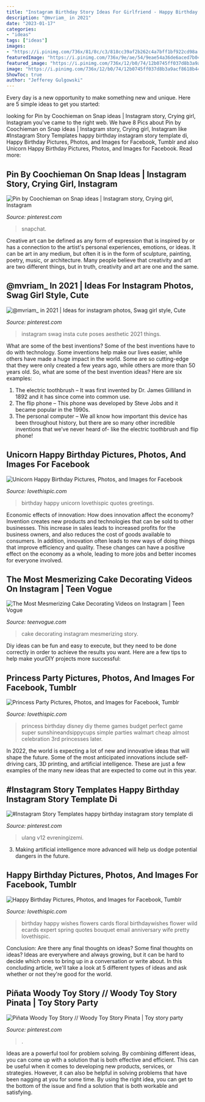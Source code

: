 ```yaml
---
title: "Instagram Birthday Story Ideas For Girlfriend - Happy Birthday Pictures, Photos, And Images For Facebook, Tumblr"
description: "@mvriam_ in 2021"
date: "2023-01-17"
categories:
- "ideas"
tags: ["ideas"]
images:
- "https://i.pinimg.com/736x/81/8c/c3/818cc39af2b262c4a7bff1bf922cd98a.jpg"
featuredImage: "https://i.pinimg.com/736x/9e/ae/54/9eae54a36de6aced7b0466088f3cf59d.jpg"
featured_image: "https://i.pinimg.com/736x/12/b0/74/12b0745ff037d8b3a9acf8618b44f681.jpg"
image: "https://i.pinimg.com/736x/12/b0/74/12b0745ff037d8b3a9acf8618b44f681.jpg"
ShowToc: true
author: "Jefferey Gulgowski"
---
```



Every day is a new opportunity to make something new and unique. Here are 5 simple ideas to get you started: 

	

		
looking for Pin by Coochieman on Snap ideas | Instagram story, Crying girl, Instagram you've came to the right web. We have 8 Pics about Pin by Coochieman on Snap ideas | Instagram story, Crying girl, Instagram like #Instagram Story Templates happy birthday instagram story template di, Happy Birthday Pictures, Photos, and Images for Facebook, Tumblr and also Unicorn Happy Birthday Pictures, Photos, and Images for Facebook. Read more:
		
    
## Pin By Coochieman On Snap Ideas | Instagram Story, Crying Girl, Instagram

<img loading=lazy src="https://i.pinimg.com/736x/81/8c/c3/818cc39af2b262c4a7bff1bf922cd98a.jpg" onerror="this.onerror=null;this.src='https://tse2.mm.bing.net/th?id=OIP.iEoKliUEbY0M9aTQCbRhTQHaNL&amp;pid=15.1';" alt="Pin by Coochieman on Snap ideas | Instagram story, Crying girl, Instagram">

_Source: pinterest.com_

>snapchat. 

	

Creative art can be defined as any form of expression that is inspired by or has a connection to the artist's personal experiences, emotions, or ideas. It can be art in any medium, but often it is in the form of sculpture, painting, poetry, music, or architecture. Many people believe that creativity and art are two different things, but in truth, creativity and art are one and the same.

    
## @mvriam_ In 2021 | Ideas For Instagram Photos, Swag Girl Style, Cute

<img loading=lazy src="https://i.pinimg.com/736x/dc/0a/c3/dc0ac38e8bd277ebdbfcd8845fdb673f.jpg" onerror="this.onerror=null;this.src='https://tse2.mm.bing.net/th?id=OIP.-DYDAsifZS_m7HHs8-g1vwHaNK&amp;pid=15.1';" alt="@mvriam_ in 2021 | Ideas for instagram photos, Swag girl style, Cute">

_Source: pinterest.com_

>instagram swag insta cute poses aesthetic 2021 things. 

	

What are some of the best inventions?
Some of the best inventions have to do with technology. Some inventions help make our lives easier, while others have made a huge impact in the world. Some are so cutting-edge that they were only created a few years ago, while others are more than 50 years old. So, what are some of the best invention ideas? Here are six examples: 
1) The electric toothbrush – It was first invented by Dr. James Gilliland in 1892 and it has since come into common use.
2) The flip phone – This phone was developed by Steve Jobs and it became popular in the 1990s.
3) The personal computer – We all know how important this device has been throughout history, but there are so many other incredible inventions that we’ve never heard of- like the electric toothbrush and flip phone!

    
## Unicorn Happy Birthday Pictures, Photos, And Images For Facebook

<img loading=lazy src="http://www.lovethispic.com/uploaded_images/337595-Unicorn-Happy-Birthday.jpg" onerror="this.onerror=null;this.src='https://tse2.mm.bing.net/th?id=OIP.RP7H__fUYuvgzZuVBtCJaAHaNJ&amp;pid=15.1';" alt="Unicorn Happy Birthday Pictures, Photos, and Images for Facebook">

_Source: lovethispic.com_

>birthday happy unicorn lovethispic quotes greetings. 

	

Economic effects of innovation: How does innovation affect the economy?
Invention creates new products and technologies that can be sold to other businesses. This increase in sales leads to increased profits for the business owners, and also reduces the cost of goods available to consumers. In addition, innovation often leads to new ways of doing things that improve efficiency and quality. These changes can have a positive effect on the economy as a whole, leading to more jobs and better incomes for everyone involved.

    
## The Most Mesmerizing Cake Decorating Videos On Instagram | Teen Vogue

<img loading=lazy src="https://assets.teenvogue.com/photos/58c335d7539c0911f0ca4636/16:9/w_1280,c_limit/cake-fb.jpg" onerror="this.onerror=null;this.src='https://tse2.mm.bing.net/th?id=OIP.AHDEDjPN0JtCU0ozXXalEAHaD4&amp;pid=15.1';" alt="The Most Mesmerizing Cake Decorating Videos on Instagram | Teen Vogue">

_Source: teenvogue.com_

>cake decorating instagram mesmerizing story. 

	

Diy ideas can be fun and easy to execute, but they need to be done correctly in order to achieve the results you want. Here are a few tips to help make yourDIY projects more successful:

    
## Princess Party Pictures, Photos, And Images For Facebook, Tumblr

<img loading=lazy src="http://www.lovethispic.com/uploaded_images/23411-Princess-Party.jpg?2" onerror="this.onerror=null;this.src='https://tse4.mm.bing.net/th?id=OIP.Gkuv-I9eAviZiKgV8fqm3AHaKl&amp;pid=15.1';" alt="Princess Party Pictures, Photos, and Images for Facebook, Tumblr">

_Source: lovethispic.com_

>princess birthday disney diy theme games budget perfect game super sunshineandsippycups simple parties walmart cheap almost celebration 3rd princesses later. 

	

In 2022, the world is expecting a lot of new and innovative ideas that will shape the future. Some of the most anticipated innovations include self-driving cars, 3D printing, and artificial intelligence. These are just a few examples of the many new ideas that are expected to come out in this year.

    
## #Instagram Story Templates Happy Birthday Instagram Story Template Di

<img loading=lazy src="https://i.pinimg.com/736x/12/b0/74/12b0745ff037d8b3a9acf8618b44f681.jpg" onerror="this.onerror=null;this.src='https://tse2.mm.bing.net/th?id=OIP.82kIQxJfZxoF4-3GZlzKBgHaNK&amp;pid=15.1';" alt="#Instagram Story Templates happy birthday instagram story template di">

_Source: pinterest.com_

>ulang v12 evreningizemi. 

	

3. Making artificial intelligence more advanced will help us dodge potential dangers in the future.

    
## Happy Birthday Pictures, Photos, And Images For Facebook, Tumblr

<img loading=lazy src="https://cache.lovethispic.com/uploaded_images/201636-Happy-Birthday.png" onerror="this.onerror=null;this.src='https://tse1.mm.bing.net/th?id=OIP.V-NwrnaN6xBaklmcLW8oJwHaLH&amp;pid=15.1';" alt="Happy Birthday Pictures, Photos, and Images for Facebook, Tumblr">

_Source: lovethispic.com_

>birthday happy wishes flowers cards floral birthdaywishes flower wild ecards expert spring quotes bouquet email anniversary wife pretty lovethispic. 

	

Conclusion: Are there any final thoughts on ideas?
Some final thoughts on ideas? Ideas are everywhere and always growing, but it can be hard to decide which ones to bring up in a conversation or write about. In this concluding article, we'll take a look at 5 different types of ideas and ask whether or not they're good for the world.

    
## Piñata Woody Toy Story // Woody Toy Story Pinata | Toy Story Party

<img loading=lazy src="https://i.pinimg.com/736x/9e/ae/54/9eae54a36de6aced7b0466088f3cf59d.jpg" onerror="this.onerror=null;this.src='https://tse4.mm.bing.net/th?id=OIP._KeHXFiRhkCmV8TnxM_ArgHaJ4&amp;pid=15.1';" alt="Piñata Woody Toy Story // Woody Toy Story Pinata | Toy story party">

_Source: pinterest.com_

>. 

	

Ideas are a powerful tool for problem solving. By combining different ideas, you can come up with a solution that is both effective and efficient. This can be useful when it comes to developing new products, services, or strategies. However, it can also be helpful in solving problems that have been nagging at you for some time. By using the right idea, you can get to the bottom of the issue and find a solution that is both workable and satisfying.

